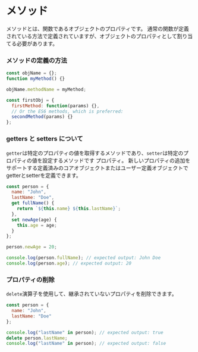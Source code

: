 # **メソッド**

メソッドとは、関数であるオブジェクトのプロパティです。
通常の関数が定義されている方法で定義されていますが、オブジェクトのプロパティとして割り当てる必要があります。


### **メソッドの定義の方法**

```js
const objName = {};
function myMethod() {}

objName.methodName = myMethod;

const firstObj = {
  firstMethod: function(params) {},
  // Or the ES6 methods, which is preferred:
  secondMethod(params) {}
};
```

### **getters と setters について**

`getter`は特定のプロパティの値を取得するメソッドであり、`setter`は特定のプロパティの値を設定するメソッドです
プロパティ。
新しいプロパティの追加をサポートする定義済みのコアオブジェクトまたはユーザー定義オブジェクトでgetterとsetterを定義できます。


```js
const person = {
  name: "John",
  lastName: "Doe",
  get fullName() {
    return `${this.name} ${this.lastName}`;
  },
  set newAge(age) {
    this.age = age;
  }
};

person.newAge = 20;

console.log(person.fullName); // expected output: John Doe
console.log(person.age); // expected output: 20
```

### **プロパティの削除**

`delete`演算子を使用して、継承されていないプロパティを削除できます。

```js
const person = {
  name: "John",
  lastName: "Doe"
};

console.log("lastName" in person); // expected output: true
delete person.lastName;
console.log("lastName" in person); // expected output: false
```

